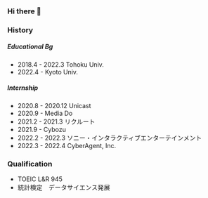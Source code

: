 ### Hi there 👋 
### History


##### Educational Bg
- 2018.4 - 2022.3 Tohoku Univ.
- 2022.4 - Kyoto Univ.
##### Internship
- 2020.8 - 2020.12 Unicast
- 2020.9 - Media Do
- 2021.2 - 2021.3 リクルート
- 2021.9 - Cybozu
- 2022.2 - 2022.3 ソニー・インタラクティブエンターテインメント
- 2022.3 - 2022.4 CyberAgent, Inc.

### Qualification
- TOEIC L&R 945
- 統計検定　データサイエンス発展

<!--
**shibukazu/shibukazu** is a ✨ _special_ ✨ repository because its `README.md` (this file) appears on your GitHub profile.

Here are some ideas to get you started:

- 🔭 I’m currently working on ...

- 🌱 I’m currently learning ...
- 👯 I’m looking to collaborate on ...
- 🤔 I’m looking for help with ...
- 💬 Ask me about ...
- 📫 How to reach me: ...
- 😄 Pronouns: ...
- ⚡ Fun fact: ...
-->
